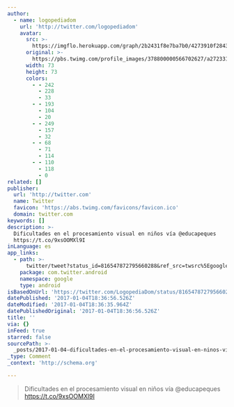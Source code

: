 ```yaml
---
author:
  - name: logopediadom
    url: 'http://twitter.com/logopediadom'
    avatar:
      src: >-
        https://imgflo.herokuapp.com/graph/2b2431f8e7ba7b0/4273910f2843a1f501d0a431c1beeaa0/noop.jpeg?input=https%3A%2F%2Fpbs.twimg.com%2Fprofile_images%2F378800000566702627%2Fa27233166259f3ae775601b0eb148b16_bigger.jpeg
      original: >-
        https://pbs.twimg.com/profile_images/378800000566702627/a27233166259f3ae775601b0eb148b16_bigger.jpeg
      width: 73
      height: 73
      colors:
        - - 242
          - 228
          - 33
        - - 193
          - 104
          - 20
        - - 249
          - 157
          - 32
        - - 68
          - 71
          - 114
        - - 110
          - 118
          - 0
related: []
publisher:
  url: 'http://twitter.com'
  name: Twitter
  favicon: 'https://abs.twimg.com/favicons/favicon.ico'
  domain: twitter.com
keywords: []
description: >-
  Dificultades en el procesamiento visual en niños vía @educapeques
  https://t.co/9xsOOMXl9I
inLanguage: es
app_links:
  - path: >-
      twitter/tweet?status_id=816547872795660288&ref_src=twsrc%5Egoogle%7Ctwcamp%5Eandroidseo%7Ctwgr%5Estatus%7Ctwterm%5E816547872795660288
    package: com.twitter.android
    namespace: google
    type: android
isBasedOnUrl: 'https://twitter.com/LogopediaDom/status/816547872795660288'
datePublished: '2017-01-04T18:36:56.526Z'
dateModified: '2017-01-04T18:36:35.964Z'
datePublishedOriginal: '2017-01-04T18:36:56.526Z'
title: ''
via: {}
inFeed: true
starred: false
sourcePath: >-
  _posts/2017-01-04-dificultades-en-el-procesamiento-visual-en-ninos-via-educap.md
_type: Comment
_context: 'http://schema.org'

---
```

> Dificultades en el procesamiento visual en niños vía @educapeques https://t.co/9xsOOMXl9I